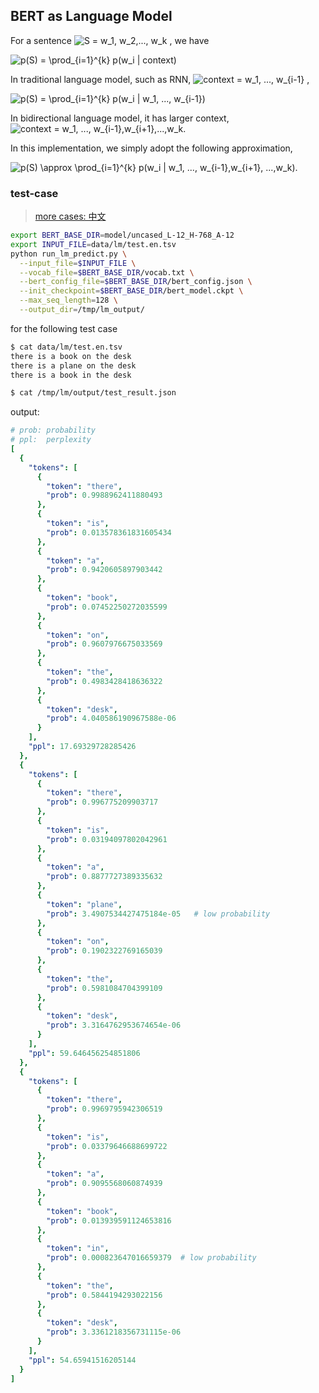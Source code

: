 ## BERT as Language Model

For a sentence <img src="https://www.zhihu.com/equation?tex=S%20=%20w_1,%20w_2,...,%20w_k" alt="S = w_1, w_2,..., w_k" eeimg="1"> , we have

<img src="https://www.zhihu.com/equation?tex=p(S)%20=%20\prod_{i=1}^{k}%20p(w_i%20|%20context)" alt="p(S) = \prod_{i=1}^{k} p(w_i | context)" eeimg="1"> 


In traditional language model, such as RNN,  <img src="https://www.zhihu.com/equation?tex=context%20=%20w_1,%20...,%20w_{i-1}" alt="context = w_1, ..., w_{i-1}" eeimg="1"> , 

<img src="https://www.zhihu.com/equation?tex=p(S)%20=%20\prod_{i=1}^{k}%20p(w_i%20|%20w_1,%20...,%20w_{i-1})" alt="p(S) = \prod_{i=1}^{k} p(w_i | w_1, ..., w_{i-1})" eeimg="1">


In bidirectional language model, it has larger context, <img src="https://www.zhihu.com/equation?tex=context+%3d+w_1%2c+...%2c+w_%7bi-1%7d%2cw_%7bi%2b1%7d%2c...%2cw_k" alt="context = w_1, ..., w_{i-1},w_{i+1},...,w_k" eeimg="1">.

In this implementation, we simply adopt the following approximation,

<img src="https://www.zhihu.com/equation?tex=p(S)+%5capprox+%5cprod_%7bi%3d1%7d%5e%7bk%7d+p(w_i+%7c+w_1%2c+...%2c+w_%7bi-1%7d%2cw_%7bi%2b1%7d%2c+...%2cw_k)" alt="p(S) \approx \prod_{i=1}^{k} p(w_i | w_1, ..., w_{i-1},w_{i+1}, ...,w_k)" eeimg="1">.


<!--
1. 近似相等
2. 句子越长，单个word预测的概率越大，ppl越大？传统的RNN也有这个问题
-->

<!-- n-gram
n-gram models construct tables of conditional probabilities for the next word,

Under Markov assumption, the context is the all the 
-->


### test-case

> [more cases: 中文](cases/test.zh.md)


```bash
export BERT_BASE_DIR=model/uncased_L-12_H-768_A-12
export INPUT_FILE=data/lm/test.en.tsv
python run_lm_predict.py \
  --input_file=$INPUT_FILE \
  --vocab_file=$BERT_BASE_DIR/vocab.txt \
  --bert_config_file=$BERT_BASE_DIR/bert_config.json \
  --init_checkpoint=$BERT_BASE_DIR/bert_model.ckpt \
  --max_seq_length=128 \
  --output_dir=/tmp/lm_output/
```

for the following test case

```bash
$ cat data/lm/test.en.tsv 
there is a book on the desk
there is a plane on the desk
there is a book in the desk

$ cat /tmp/lm/output/test_result.json
```
output:

```yml
# prob: probability
# ppl:  perplexity
[
  {
    "tokens": [
      {
        "token": "there",
        "prob": 0.9988962411880493
      },
      {
        "token": "is",
        "prob": 0.013578361831605434
      },
      {
        "token": "a",
        "prob": 0.9420605897903442
      },
      {
        "token": "book",
        "prob": 0.07452250272035599
      },
      {
        "token": "on",
        "prob": 0.9607976675033569
      },
      {
        "token": "the",
        "prob": 0.4983428418636322
      },
      {
        "token": "desk",
        "prob": 4.040586190967588e-06
      }
    ],
    "ppl": 17.69329728285426
  },
  {
    "tokens": [
      {
        "token": "there",
        "prob": 0.996775209903717
      },
      {
        "token": "is",
        "prob": 0.03194097802042961
      },
      {
        "token": "a",
        "prob": 0.8877727389335632
      },
      {
        "token": "plane",
        "prob": 3.4907534427475184e-05   # low probability
      },
      {
        "token": "on",
        "prob": 0.1902322769165039
      },
      {
        "token": "the",
        "prob": 0.5981084704399109
      },
      {
        "token": "desk",
        "prob": 3.3164762953674654e-06
      }
    ],
    "ppl": 59.646456254851806
  },
  {
    "tokens": [
      {
        "token": "there",
        "prob": 0.9969795942306519
      },
      {
        "token": "is",
        "prob": 0.03379646688699722
      },
      {
        "token": "a",
        "prob": 0.9095568060874939
      },
      {
        "token": "book",
        "prob": 0.013939591124653816
      },
      {
        "token": "in",
        "prob": 0.000823647016659379  # low probability
      },
      {
        "token": "the",
        "prob": 0.5844194293022156
      },
      {
        "token": "desk",
        "prob": 3.3361218356731115e-06
      }
    ],
    "ppl": 54.65941516205144
  }
]
```



